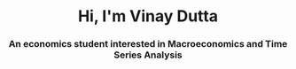 <h1 align="center">Hi, I'm Vinay Dutta</h1>
<h3 align="center">An economics student interested in Macroeconomics and Time Series Analysis </h3>
